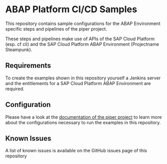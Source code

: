 # ABAP Platform CI/CD Samples
This repository contains sample configurations for the ABAP Environment specific steps and pipelines of the piper project. 

These steps and pipelines make use of APIs of the SAP Cloud Platform (esp. cf cli) and the SAP Cloud Platform ABAP Environment (Projectname Steampunk).

## Requirements
To create the examples shown in this repository yourself a Jenkins server and the entitlements for a SAP Cloud Platform ABAP Environment are required.

## Configuration
Please have a look at the [documentation of the piper project](https://sap.github.io/jenkins-library/pipelines/abapEnvironment/introduction/) to learn more about the configurations necessary to run the examples in this repository.

## Known Issues
A list of known issues is available on the GitHub issues page of this repository
